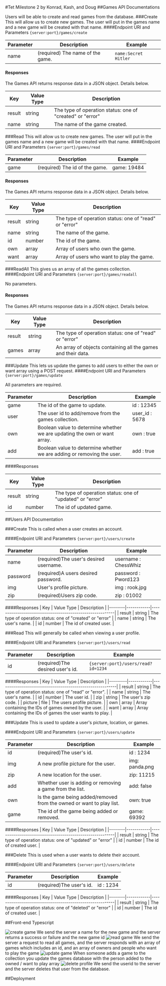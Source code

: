 #Tet Milestone 2
by Konrad, Kash, and Doug
##Games API Documentations

<!--
we need an api for get/update game description, and get/update user profile
i think we should skip delete functionality for now
for example:
-->

Users will be able to create and read games from the database.
###Create
This will allow us to create new games. The user will put in the games name and a new game will be created with that name.
####Endpoint URI and Parameters
`{server:port}/games/create`

| Parameter | Description                      | Example              |
| --------- | -------------------------------- | -------------------- |
| name      | (required) The name of the game. | `name:Secret Hitler` |

#### Responses

The Games API returns response data in a JSON object. Details below.

| Key    | Value Type | Description                                               |
| ------ | ---------- | --------------------------------------------------------- |
| result | string     | The type of operation status: one of "created" or "error" |
| name   | string     | The name of the game created.                             |

###Read
This will allow us to create new games. The user will put in the games name and a new game will be created with that name.
####Endpoint URI and Parameters
`{server:port}/games/read`

| Parameter | Description                    | Example     |
| --------- | ------------------------------ | ----------- |
| game      | (required) The id of the game. | game: 19484 |

#### Responses

The Games API returns response data in a JSON object. Details below.

| Key    | Value Type | Description                                            |
| ------ | ---------- | ------------------------------------------------------ |
| result | string     | The type of operation status: one of "read" or "error" |
| name   | string     | The name of the game.                                  |
| id     | number     | The id of the game.                                    |
| own    | array      | Array of users who own the game.                       |
| want   | array      | Array of users who want to play the game.              |

###ReadAll
This gives us an array of all the games collection.
####Endpoint URI and Parameters
`{server:port}/games/readall`

No parameters.

#### Responses

The Games API returns response data in a JSON object. Details below.

| Key    | Value Type | Description                                                  |
| ------ | ---------- | ------------------------------------------------------------ |
| result | string     | The type of operation status: one of "read" or "error"       |
| games  | array      | An array of objects containing all the games and their data. |

###Update
This lets us update the games to add users to either the own or want array using a POST request.
####Endpoint URI and Parameters
`{server:port}/games/update`

All parameters are required.

| Parameter | Description                                                               | Example        |
| --------- | ------------------------------------------------------------------------- | -------------- |
| game      | The id of the game to update.                                             | id : 12345     |
| user      | The user id to add/remove from the games collection.                      | user_id : 5678 |
| own       | Boolean value to determine whether we are updating the own or want array. | own : true     |
| add       | Boolean value to determine whether we are adding or removing the user.    | add : true     |

####Responses

| Key    | Value Type | Description                                               |
| ------ | ---------- | --------------------------------------------------------- |
| result | string     | The type of operation status: one of "updated" or "error" |
| id     | number     | The id of updated game.                                   |

##Users API Documentation

###Create
This is called when a user creates an account.

####Endpoint URI and Parameters
`{server:port}/users/create`

| Parameter | Description                            | Example              |
| --------- | -------------------------------------- | -------------------- |
| name      | (required)The user's desired username. | username : ChessWhiz |
| password  | (required)A users desired password.    | password : Pword123  |
| img       | User's profile picture.                | img : rook.jpg       |
| zip       | (required)Users zip code.              | zip : 01002          |

####Responses
| Key | Value Type | Description |
|--------|------------|-----------------------------------------------------------|
| result | string | The type of operation status: one of "created" or "error" |
| name | string | The user's name. |
| id | number | The id of created user. |

###Read
This will generally be called when viewing a user profile.

####Endpoint URI and Parameters
`{server:port}/users/read`

| Parameter | Description                      | Example                            |
| --------- | -------------------------------- | ---------------------------------- |
| id        | (required)The desired user's id. | `{server:port}/users/read?id=1234` |

####Responses
| Key | Value Type | Description |
|---------|------------|-----------------------------------------------------------|
| result | string | The type of operation status: one of "read" or "error". |
| name | string | The user's name. |
| id | number | The user id. |
| zip | string | The user's zip code. |
| picture | file | The users profile picture. |
| own | array | Array containing the IDs of games owned by the user. |
| want | array | Array containing the IDs of games the user wants to play. |

###Update
This is used to update a user's picture, location, or games.

####Endpoint URI and Parameters
`{server:port}/users/update`

| Parameter | Description                                                          | Example        |
| --------- | -------------------------------------------------------------------- | -------------- |
| id        | (required)The user's id.                                             | id : 1234      |
| img       | A new profile picture for the user.                                  | img: panda.png |
| zip       | A new location for the user.                                         | zip: 11215     |
| add       | Whether user is adding or removing a game from the list.             | add: false     |
| own       | Is the game being added/removed from the owned or want to play list. | own: true      |
| game      | The id of the game being added or removed.                           | game: 69392    |

####Responses
| Key | Value Type | Description |
|--------|------------|-----------------------------------------------------------|
| result | string | The type of operation status: one of "updated" or "error" |
| id | number | The id of created user. |

###Delete
This is used when a user wants to delete their account.

####Endpoint URI and Parameters
`{server:port}/users/delete`

| Parameter | Description              | Example   |
| --------- | ------------------------ | --------- |
| id        | (required)The user's id. | id : 1234 |

####Responses
| Key | Value Type | Description |
|--------|------------|-----------------------------------------------------------|
| result | string | The type of operation status: one of "deleted" or "error" |
| id | number | The id of created user. |

##Front-end Typescript

![create game](screenshots/vlcsnap-2020-04-24-21h02m57s760.png)
We send the server a name for the new game and the server returns a success or failure and the new game id
![read game](screenshots/Screen%20Shot%202020-04-24%20at%208.59.39%20PM.png)
We send the server a request to read all games, and the server responds with an array of games which includes an id, and an array of owners and people who want to play the game
![update game](screenshots/vlcsnap-2020-04-24-21h34m20s211.png)
When someone adds a game to the collection you update the games database with the person added to the owned / want to play array
![delete profile](screenshots/vlcsnap-2020-04-24-21h39m16s682.png)
We send the userid to the server and the server deletes that user from the database.

##Deployment

<!--
compile ts into js(obviously) and deploy on heroku
-->
